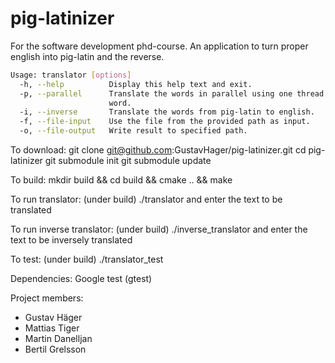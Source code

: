 # pig-latinizer
For the software development phd-course. An application to turn proper english into pig-latin and the reverse.

``` bash
Usage: translator [options]
  -h, --help          Display this help text and exit. 
  -p, --parallel      Translate the words in parallel using one thread for each 
                      word. 
  -i, --inverse       Translate the words from pig-latin to english. 
  -f, --file-input    Use the file from the provided path as input. 
  -o, --file-output   Write result to specified path. 
```
  
To download:
git clone git@github.com:GustavHager/pig-latinizer.git
cd pig-latinizer
git submodule init
git submodule update

To build:
mkdir build && cd build && cmake .. && make

To run translator: (under build)
./translator and enter the text to be translated

To run inverse translator: (under build)
./inverse_translator and enter the text to be inversely translated

To test: (under build)
./translator_test

Dependencies:
Google test (gtest)

Project members:
* Gustav Häger
* Mattias Tiger
* Martin Danelljan
* Bertil Grelsson 
